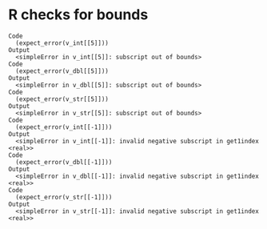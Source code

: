 # R checks for bounds

    Code
      (expect_error(v_int[[5]]))
    Output
      <simpleError in v_int[[5]]: subscript out of bounds>
    Code
      (expect_error(v_dbl[[5]]))
    Output
      <simpleError in v_dbl[[5]]: subscript out of bounds>
    Code
      (expect_error(v_str[[5]]))
    Output
      <simpleError in v_str[[5]]: subscript out of bounds>
    Code
      (expect_error(v_int[[-1]]))
    Output
      <simpleError in v_int[[-1]]: invalid negative subscript in get1index <real>>
    Code
      (expect_error(v_dbl[[-1]]))
    Output
      <simpleError in v_dbl[[-1]]: invalid negative subscript in get1index <real>>
    Code
      (expect_error(v_str[[-1]]))
    Output
      <simpleError in v_str[[-1]]: invalid negative subscript in get1index <real>>

